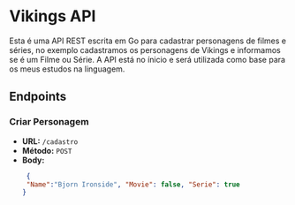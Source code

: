 # Vikings API

Esta é uma API REST escrita em Go para cadastrar personagens de filmes e séries, no exemplo cadastramos os personagens de Vikings e informamos se é um Filme ou Série.
A API está no ínicio e será utilizada como base para os meus estudos na linguagem.

## Endpoints

### Criar Personagem

- **URL:** `/cadastro`
- **Método:** `POST`
- **Body:**
  ```json
   {
   "Name":"Bjorn Ironside", "Movie": false, "Serie": true
  }
